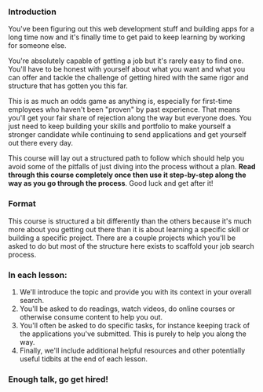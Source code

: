 ### Introduction
You've been figuring out this web development stuff and building apps for a long time now and it's finally time to get paid to keep learning by working for someone else.

You're absolutely capable of getting a job but it's rarely easy to find one.  You'll have to be honest with yourself about what you want and what you can offer and tackle the challenge of getting hired with the same rigor and structure that has gotten you this far.

This is as much an odds game as anything is, especially for first-time employees who haven't been "proven" by past experience.  That means you'll get your fair share of rejection along the way but everyone does.  You just need to keep building your skills and portfolio to make yourself a stronger candidate while continuing to send applications and get yourself out there every day.

This course will lay out a structured path to follow which should help you avoid some of the pitfalls of just diving into the process without a plan.  **Read through this course completely once then use it step-by-step along the way as you go through the process**.  Good luck and get after it!

### Format

This course is structured a bit differently than the others because it's much more about you getting out there than it is about learning a specific skill or building a specific project.  There are a couple projects which you'll be asked to do but most of the structure here exists to scaffold your job search process.

### In each lesson:

1. We'll introduce the topic and provide you with its context in your overall search.
2. You'll be asked to do readings, watch videos, do online courses or otherwise consume content to help you out.
3. You'll often be asked to do specific tasks, for instance keeping track of the applications you've submitted.  This is purely to help you along the way.
5. Finally, we'll include additional helpful resources and other potentially useful tidbits at the end of each lesson.

### Enough talk, go get hired!
